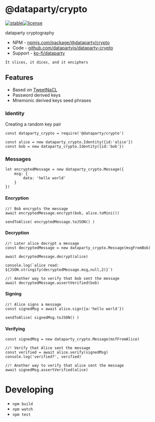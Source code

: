 # @dataparty/crypto
[![stable](http://badges.github.io/stability-badges/dist/stable.svg)](http://github.com/badges/stability-badges)[![license](https://img.shields.io/github/license/datapartyjs/dataparty-crypto)](https://github.com/datapartyjs/dataparty-crypto/blob/master/LICENSE)

dataparty cryptography


 * NPM - [npmjs.com/package/@dataparty/crypto](https://www.npmjs.com/package/@dataparty/crypto)
 * Code - [github.com/datapartyjs/dataparty-crypto](https://github.com/datapartyjs/dataparty-crypto)
 * Support - [ko-fi/dataparty](https://ko-fi.com/dataparty)

`It slices, it dices, and it enciphers`

## Features

 * Based on [TweetNaCL](https://www.npmjs.com/package/tweetnacl)
 * Password derived keys
 * Mnemonic derived keys seed phrases



### Identity

Creating a random key pair

```
const dataparty_crypto = require('@dataparty/crypto')

const alice = new dataparty_crypto.Identity({id:'alice'})
const bob = new dataparty_crypto.Identity({id:'bob'})
```


### Messages


```
let encryptedMessage = new dataparty_crypto.Message({
    msg: {
        data: 'hello world'
    }
})
```

#### Encryption

```
//! Bob encrypts the message
await encryptedMessage.encrypt(bob, alice.toMini())

sendToAlice( encryptedMessage.toJSON() )
```

#### Decryption

```
//! Later alice decrypt a message
const decryptedMessage = new dataparty_crypto.Message(msgFromBob)

await decryptedMessage.decrypt(alice)

console.log(`alice read: ${JSON.stringify(decryptedMessage.msg,null,2)}`)

//! Another way to verify that bob sent the message
await decryptedMessage.assertVerified(bob)
```

#### Signing

```
//! Alice signs a message
const signedMsg = await alice.sign({a:'hello world'})

sendToAlice( signedMsg.toJSON() )
```


#### Verifying

```
const signedMsg = new dataparty_crypto.Message(msfFromAlice)

//! Verify that Alice sent the message
const verified = await alice.verify(signedMsg)
console.log('verified?', verified)

//! Another way to verify that alice sent the message
await signedMsg.assertVerified(alice)
```

# Developing

 * `npm build`
 * `npm watch`
 * `npm test`

